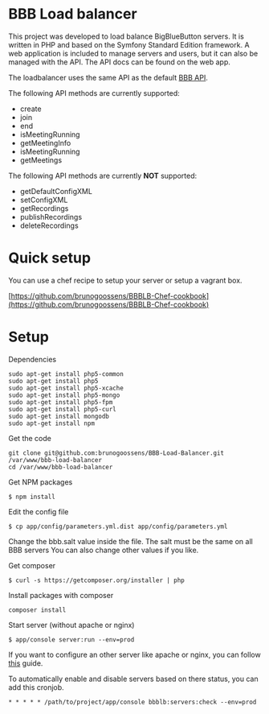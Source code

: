 BBB Load balancer
========================

This project was developed to load balance BigBlueButton servers.
It is written in PHP and based on the Symfony Standard Edition framework.
A web application is included to manage servers and users, but it can also be managed with the API. The API docs can be found on the web app.

The loadbalancer uses the same API as the default [BBB API](https://code.google.com/p/bigbluebutton/wiki/API).

The following API methods are currently supported:

- create
- join
- end
- isMeetingRunning
- getMeetingInfo
- isMeetingRunning
- getMeetings

The following API methods are currently **NOT** supported:

- getDefaultConfigXML
- setConfigXML
- getRecordings
- publishRecordings
- deleteRecordings

# Quick setup #

You can use a chef recipe to setup your server or setup a vagrant box.

[https://github.com/brunogoossens/BBBLB-Chef-cookbook](https://github.com/brunogoossens/BBBLB-Chef-cookbook)

# Setup #

Dependencies

	sudo apt-get install php5-common
	sudo apt-get install php5
	sudo apt-get install php5-xcache
	sudo apt-get install php5-mongo
	sudo apt-get install php5-fpm
	sudo apt-get install php5-curl
	sudo apt-get install mongodb
	sudo apt-get install npm

Get the code

	git clone git@github.com:brunogoossens/BBB-Load-Balancer.git /var/www/bbb-load-balancer
	cd /var/www/bbb-load-balancer

Get NPM packages

	$ npm install

Edit the config file

	$ cp app/config/parameters.yml.dist app/config/parameters.yml

Change the bbb.salt value inside the file. The salt must be the same on all BBB servers
You can also change other values if you like.

Get composer

	$ curl -s https://getcomposer.org/installer | php

Install packages with composer

	composer install

Start server (without apache or nginx)

	$ app/console server:run --env=prod

If you want to configure an other server like apache or nginx, you can follow [this](http://symfony.com/doc/current/cookbook/configuration/web_server_configuration.html) guide.

To automatically enable and disable servers based on there status, you can add this cronjob.

    * * * * * /path/to/project/app/console bbblb:servers:check --env=prod
